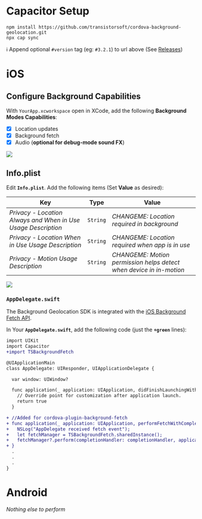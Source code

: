 # Capacitor Setup

```
npm install https://github.com/transistorsoft/cordova-background-geolocation.git
npx cap sync
```
:information_source: Append optional `#version` tag (eg: `#3.2.1`) to url above (See [Releases](/releases))

# iOS

## Configure Background Capabilities

With `YourApp.xcworkspace` open in XCode, add the following **Background Modes Capabilities**:

- [x] Location updates
- [x] Background fetch
- [x] Audio (**optional for debug-mode sound FX**)

![](https://dl.dropbox.com/s/c3vm8x0wgrfn9f4/ios-setup-background-modes.png?dl=1)

## Info.plist

Edit **`Info.plist`**.  Add the following items (Set **Value** as desired):

| Key | Type | Value |
|-----|-------|-------------|
| *Privacy - Location Always and When in Use Usage Description* | `String` | *CHANGEME: Location required in background* |
| *Privacy - Location When in Use Usage Description* | `String` | *CHANGEME: Location required when app is in use* |
| *Privacy - Motion Usage Description* | `String` | *CHANGEME: Motion permission helps detect when device in in-motion* |

![](https://dl.dropbox.com/s/9non3j83jj0rimu/ios-setup-plist-strings.png?dl=1)

### `AppDelegate.swift`

The Background Geolocation SDK is integrated with the [iOS Background Fetch API](https://developer.apple.com/documentation/uikit/core_app/managing_your_app_s_life_cycle/preparing_your_app_to_run_in_the_background/updating_your_app_with_background_app_refresh).

In Your **`AppDelegate.swift`**, add the following code (just the **`+green`** lines):

```diff
import UIKit
import Capacitor
+import TSBackgroundFetch

@UIApplicationMain
class AppDelegate: UIResponder, UIApplicationDelegate {

  var window: UIWindow?

  func application(_ application: UIApplication, didFinishLaunchingWithOptions launchOptions: [UIApplication.LaunchOptionsKey: Any]?) -> Bool {
    // Override point for customization after application launch.
    return true
  }

+ //Added for cordova-plugin-background-fetch
+ func application(_ application: UIApplication, performFetchWithCompletionHandler completionHandler:@escaping (UIBackgroundFetchResult) -> Void) {
+   NSLog("AppDelegate received fetch event");
+   let fetchManager = TSBackgroundFetch.sharedInstance();
+   fetchManager?.perform(completionHandler: completionHandler, applicationState: application.applicationState);
+ }
  .
  .
  .
}
```

# Android

*Nothing else to perform*




